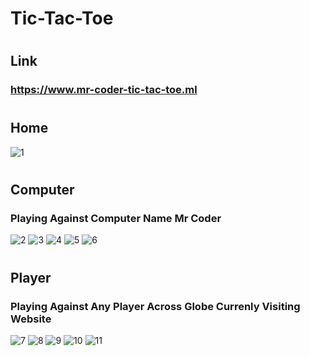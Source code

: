 # Tic-Tac-Toe

#
## Link
### https://www.mr-coder-tic-tac-toe.ml

#
## Home
![1](https://user-images.githubusercontent.com/59601482/131219964-94ffc819-fa3c-438a-a4fd-4feaf196252a.jpg)

#
## Computer
### Playing Against Computer Name Mr Coder
![2](https://user-images.githubusercontent.com/59601482/131219966-e38eee8f-9662-4ad5-ab68-76e49eca66ac.jpg)
![3](https://user-images.githubusercontent.com/59601482/131219968-d4eaa737-bde4-4da5-ac79-b1e8688d892a.jpg)
![4](https://user-images.githubusercontent.com/59601482/131219969-860194c7-5a1d-486d-b696-b7a02ba781b2.jpg)
![5](https://user-images.githubusercontent.com/59601482/131219970-6f1f3db6-0e8e-4aab-9244-67939ad215c1.jpg)
![6](https://user-images.githubusercontent.com/59601482/131219971-c8b4f30f-9773-4ec6-a827-92c79a56395f.jpg)

#
## Player
### Playing Against Any Player Across Globe Currenly Visiting Website
![7](https://user-images.githubusercontent.com/59601482/131219973-2c27795e-a4cc-4d42-8219-5a3e32765c5b.jpg)
![8](https://user-images.githubusercontent.com/59601482/131219974-8e195b93-c32a-4f6d-9871-fad49211ef84.jpg)
![9](https://user-images.githubusercontent.com/59601482/131219975-9c8ec275-84be-4ac3-bcf0-27d83bc0c467.jpg)
![10](https://user-images.githubusercontent.com/59601482/131219976-63983efa-de98-4951-89df-3a4005945786.jpg)
![11](https://user-images.githubusercontent.com/59601482/131219977-465152da-0760-40ae-862a-a4da378bcf6a.jpg)
